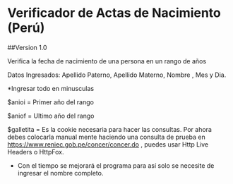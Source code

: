 # Verificador de Actas de Nacimiento (Perú)

##Version 1.0

Verifica la fecha de nacimiento de una persona en un rango de años

Datos Ingresados: Apellido Paterno, Apellido Materno, Nombre , Mes y Dia.

*Ingresar todo en minusculas

$anioi = Primer año del rango

$aniof = Ultimo año del rango

$galletita = Es la cookie necesaria para hacer las consultas. Por ahora debes colocarla manual mente haciendo una consulta de prueba en https://www.reniec.gob.pe/concer/concer.do , puedes usar Http Live Headers o HttpFox.

* Con el tiempo se mejorará el programa para así solo se necesite de ingresar el nombre completo.
